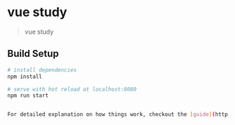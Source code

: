 # vue study

> vue study

## Build Setup

``` bash
# install dependencies
npm install

# serve with hot reload at localhost:8080
npm run start


For detailed explanation on how things work, checkout the [guide](http://vuejs-templates.github.io/webpack/) and [docs for vue-loader](http://vuejs.github.io/vue-loader).
